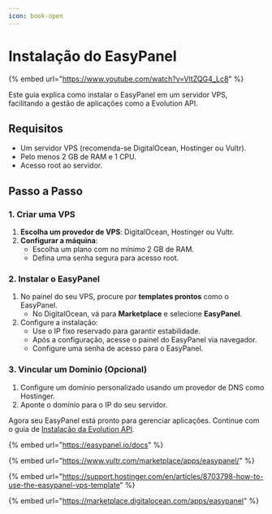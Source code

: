 ```yaml
---
icon: book-open
---
```


# Instalação do EasyPanel

{% embed url="https://www.youtube.com/watch?v=VltZQG4_Lc8" %}

Este guia explica como instalar o EasyPanel em um servidor VPS, facilitando a gestão de aplicações como a Evolution API.

## Requisitos

* Um servidor VPS (recomenda-se DigitalOcean, Hostinger ou Vultr).
* Pelo menos 2 GB de RAM e 1 CPU.
* Acesso root ao servidor.

## Passo a Passo

### 1. Criar uma VPS

1. **Escolha um provedor de VPS**: DigitalOcean, Hostinger ou Vultr.
2. **Configurar a máquina**:
   * Escolha um plano com no mínimo 2 GB de RAM.
   * Defina uma senha segura para acesso root.

### 2. Instalar o EasyPanel

1. No painel do seu VPS, procure por **templates prontos** como o EasyPanel.
   * No DigitalOcean, vá para **Marketplace** e selecione **EasyPanel**.
2. Configure a instalação:
   * Use o IP fixo reservado para garantir estabilidade.
   * Após a configuração, acesse o painel do EasyPanel via navegador.
   * Configure uma senha de acesso para o EasyPanel.

### 3. Vincular um Domínio (Opcional)

1. Configure um domínio personalizado usando um provedor de DNS como Hostinger.
2. Aponte o domínio para o IP do seu servidor.

Agora seu EasyPanel está pronto para gerenciar aplicações. Continue com o guia de [Instalação da Evolution API](tutorial-evolution-api.md).

{% embed url="https://easypanel.io/docs" %}

{% embed url="https://www.vultr.com/marketplace/apps/easypanel/" %}

{% embed url="https://support.hostinger.com/en/articles/8703798-how-to-use-the-easypanel-vps-template" %}

{% embed url="https://marketplace.digitalocean.com/apps/easypanel" %}
